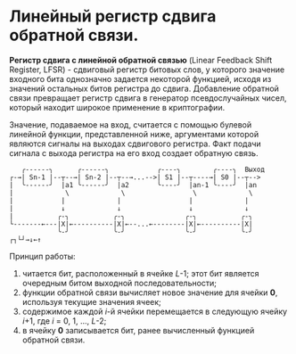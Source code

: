 # Линейный регистр сдвига обратной связи. 

**Регистр сдвига с линейной обратной связью** (Linear Feedback Shift Register, LFSR) - сдвиговый регистр битовых слов, у которого значение входного бита однозначно задается некоторой функцией, исходя из значений остальных битов регистра до сдвига.
Добавление обратной связи превращает регистр сдвига в генератор псевдослучайных чисел, который находит широкое применение в криптографии.

Значение, подаваемое на вход, считается с помощью булевой линейной функции, представленной ниже, аргументами которой являются сигналы на выходах сдвигового регистра. Факт подачи сигнала с выхода регистра на его вход создает обратную связь.
```
   ╭------╮      ╭------╮            ╭----╮        ╭----╮  Выход
┌-→| Sn-1 |--┬--→| Sn-2 |--┬--→...-->| S1 |--┬----→| S0 |--┬-->
|  ╰------╯  |a1 ╰------╯  |a2       ╰----╯  |an-1 ╰----╯  |an
|             \             \                 \             \
|            |             |                 |             |
|            ↓             ↓                 ↓             ↓
|           ╭-╮           ╭-╮               ╭-╮           ╭-╮
└-------←---|X|←----------|X|←--...←--------|X|←----------|X|
            ╰-╯           ╰-╯               ╰-╯           ╰-╯
┌┐└┘→↓←↑
```
Принцип работы:
1. читается бит, расположенный в ячейке *L*-1; этот бит является очередным битом выходной последовательности;
2. функции обратной связи вычисляет новое значение для ячейки **0**, используя текущие значения ячеек;
3. содержимое каждой *i*-й ячейки перемещается в следующую ячейку *i*+1, где *i* = 0, 1, ..., *L*-2;
4. в ячейку **0** записывается бит, ранее вычисленный функцией обратной связи.